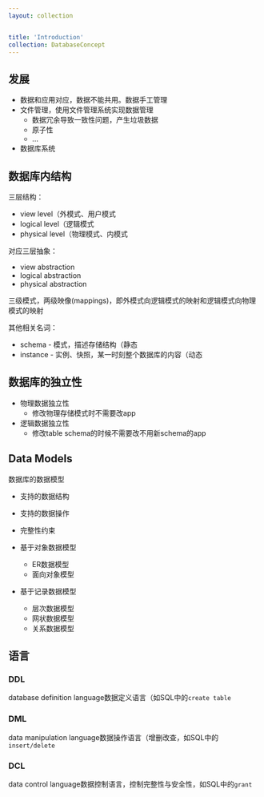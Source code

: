 ```yaml
---
layout: collection


title: 'Introduction'
collection: DatabaseConcept
---
```


## 发展

- 数据和应用对应，数据不能共用。数据手工管理
- 文件管理，使用文件管理系统实现数据管理
  - 数据冗余导致一致性问题，产生垃圾数据
  - 原子性
  - ...
- 数据库系统

## 数据库内结构

三层结构：
- view level（外模式、用户模式
- logical level（逻辑模式
- physical level（物理模式、内模式

对应三层抽象：
- view abstraction
- logical abstraction
- physical abstraction

三级模式，两级映像(mappings)，即外模式向逻辑模式的映射和逻辑模式向物理模式的映射

其他相关名词：
- schema - 模式，描述存储结构（静态
- instance - 实例、快照，某一时刻整个数据库的内容（动态

## 数据库的独立性

- 物理数据独立性
  - 修改物理存储模式时不需要改app
- 逻辑数据独立性
  - 修改table schema的时候不需要改不用新schema的app

## Data Models

数据库的数据模型

- 支持的数据结构
- 支持的数据操作
- 完整性约束

- 基于对象数据模型
  - ER数据模型
  - 面向对象模型
- 基于记录数据模型
  - 层次数据模型
  - 网状数据模型
  - 关系数据模型

## 语言

### DDL

database definition language数据定义语言（如SQL中的`create table`

### DML

data manipulation language数据操作语言（增删改查，如SQL中的`insert/delete`

### DCL

data control language数据控制语言，控制完整性与安全性，如SQL中的`grant`